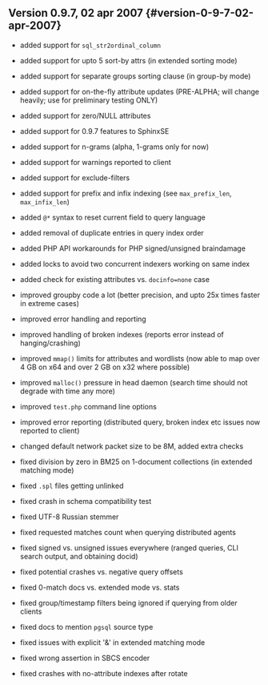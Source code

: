## Version 0.9.7, 02 apr 2007 {#version-0-9-7-02-apr-2007}

*   added support for `sql_str2ordinal_column`

*   added support for upto 5 sort-by attrs (in extended sorting mode)

*   added support for separate groups sorting clause (in group-by mode)

*   added support for on-the-fly attribute updates (PRE-ALPHA; will change heavily; use for preliminary testing ONLY)

*   added support for zero/NULL attributes

*   added support for 0.9.7 features to SphinxSE

*   added support for n-grams (alpha, 1-grams only for now)

*   added support for warnings reported to client

*   added support for exclude-filters

*   added support for prefix and infix indexing (see `max_prefix_len`, `max_infix_len`)

*   added `@*` syntax to reset current field to query language

*   added removal of duplicate entries in query index order

*   added PHP API workarounds for PHP signed/unsigned braindamage

*   added locks to avoid two concurrent indexers working on same index

*   added check for existing attributes vs. `docinfo=none` case

*   improved groupby code a lot (better precision, and upto 25x times faster in extreme cases)

*   improved error handling and reporting

*   improved handling of broken indexes (reports error instead of hanging/crashing)

*   improved `mmap()` limits for attributes and wordlists (now able to map over 4 GB on x64 and over 2 GB on x32 where possible)

*   improved `malloc()` pressure in head daemon (search time should not degrade with time any more)

*   improved `test.php` command line options

*   improved error reporting (distributed query, broken index etc issues now reported to client)

*   changed default network packet size to be 8M, added extra checks

*   fixed division by zero in BM25 on 1-document collections (in extended matching mode)

*   fixed `.spl` files getting unlinked

*   fixed crash in schema compatibility test

*   fixed UTF-8 Russian stemmer

*   fixed requested matches count when querying distributed agents

*   fixed signed vs. unsigned issues everywhere (ranged queries, CLI search output, and obtaining docid)

*   fixed potential crashes vs. negative query offsets

*   fixed 0-match docs vs. extended mode vs. stats

*   fixed group/timestamp filters being ignored if querying from older clients

*   fixed docs to mention `pgsql` source type

*   fixed issues with explicit &#039;&amp;&#039; in extended matching mode

*   fixed wrong assertion in SBCS encoder

*   fixed crashes with no-attribute indexes after rotate